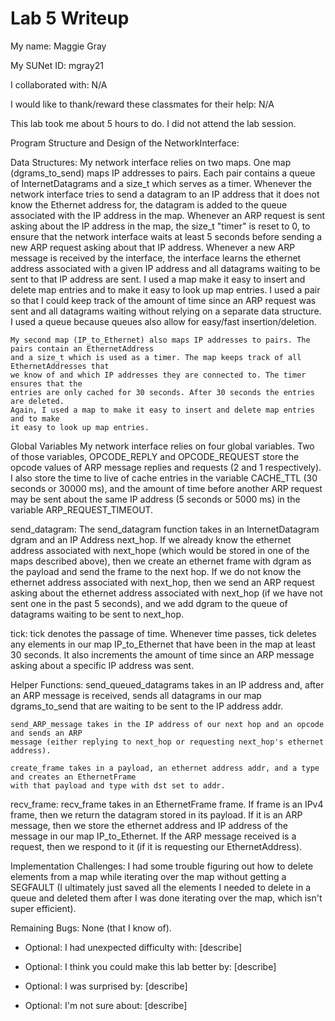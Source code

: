 Lab 5 Writeup
=============

My name: Maggie Gray

My SUNet ID: mgray21

I collaborated with: N/A

I would like to thank/reward these classmates for their help: N/A

This lab took me about 5 hours to do. I did not attend the lab session.

Program Structure and Design of the NetworkInterface:

Data Structures:
    My network interface relies on two maps. One map (dgrams_to_send) maps IP addresses to pairs. Each pair 
    contains a queue of InternetDatagrams and a size_t which serves as a timer. Whenever the 
    network interface tries to send a datagram to an IP address that it does not know the 
    Ethernet address for, the datagram is added to the queue associated with the IP address
    in the map. Whenever an ARP request is sent asking about the IP address in the map, the
    size_t "timer" is reset to 0, to ensure that the network interface waits at least 5 seconds
    before sending a new ARP request asking about that IP address. Whenever a new ARP
    message is received by the interface, the interface learns the ethernet address associated
    with a given IP address and all datagrams waiting to be sent to that IP address are
    sent. I used a map make it easy to insert and delete map entries and to make it easy to
    look up map entries. I used a pair so that I could keep track of the amount of time since
    an ARP request was sent and all datagrams waiting without relying on a separate data
    structure. I used a queue because queues also allow for easy/fast insertion/deletion.

    My second map (IP_to_Ethernet) also maps IP addresses to pairs. The pairs contain an EthernetAddress
    and a size_t which is used as a timer. The map keeps track of all EthernetAddresses that
    we know of and which IP addresses they are connected to. The timer ensures that the 
    entries are only cached for 30 seconds. After 30 seconds the entries are deleted.
    Again, I used a map to make it easy to insert and delete map entries and to make
    it easy to look up map entries.

Global Variables
    My network interface relies on four global variables. Two of those variables, OPCODE_REPLY
    and OPCODE_REQUEST store the opcode values of ARP message replies and requests (2 and
    1 respectively). I also store the time to live of cache entries in the variable 
    CACHE_TTL (30 seconds or 30000 ms), and the amount of time before another ARP request may
    be sent about the same IP address (5 seconds or 5000 ms) in the variable ARP_REQUEST_TIMEOUT.

send_datagram:
    The send_datagram function takes in an InternetDatagram dgram and an IP Address
    next_hop. If we already know the ethernet address associated with next_hope (which would
    be stored in one of the maps described above), then we create an ethernet frame with dgram
    as the payload and send the frame to the next hop. If we do not know the ethernet
    address associated with next_hop, then we send an ARP request asking about the ethernet
    address associated with next_hop (if we have not sent one in the past 5 seconds), and we
    add dgram to the queue of datagrams waiting to be sent to next_hop.

tick:
    tick denotes the passage of time. Whenever time passes, tick deletes any elements in 
    our map IP_to_Ethernet that have been in the map at least 30 seconds. It also increments
    the amount of time since an ARP message asking about a specific IP address was sent.

Helper Functions:
    send_queued_datagrams takes in an IP address and, after an ARP message is received, sends
    all datagrams in our map dgrams_to_send that are waiting to be sent to the IP address addr.

    send_ARP_message takes in the IP address of our next hop and an opcode and sends an ARP
    message (either replying to next_hop or requesting next_hop's ethernet address).

    create_frame takes in a payload, an ethernet address addr, and a type and creates an EthernetFrame
    with that payload and type with dst set to addr.

recv_frame:
    recv_frame takes in an EthernetFrame frame. If frame is an IPv4 frame, then we return the
    datagram stored in its payload. If it is an ARP message, then we store the ethernet address
    and IP address of the message in our map IP_to_Ethernet. If the ARP message received
    is a request, then we respond to it (if it is requesting our EthernetAddress).


Implementation Challenges:
I had some trouble figuring out how to delete elements from a map while iterating over the
map without getting a SEGFAULT (I ultimately just saved all the elements I needed to delete
in a queue and deleted them after I was done iterating over the map, which isn't super
efficient).

Remaining Bugs:
None (that I know of).

- Optional: I had unexpected difficulty with: [describe]

- Optional: I think you could make this lab better by: [describe]

- Optional: I was surprised by: [describe]

- Optional: I'm not sure about: [describe]
